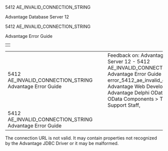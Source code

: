 5412 AE\_INVALID\_CONNECTION\_STRING




Advantage Database Server 12  

5412 AE\_INVALID\_CONNECTION\_STRING

Advantage Error Guide

|  |
| --- |
|  |

|  |  |  |  |  |
| --- | --- | --- | --- | --- |
| 5412 AE\_INVALID\_CONNECTION\_STRING  Advantage Error Guide |  |  | Feedback on: Advantage Database Server 12 - 5412 AE\_INVALID\_CONNECTION\_STRING Advantage Error Guide error\_5412\_ae\_invalid\_connection\_string Advantage Web Development > Advantage Delphi OData Client > Delphi OData Components > TODataSet / Dear Support Staff, |  |
| 5412 AE\_INVALID\_CONNECTION\_STRING  Advantage Error Guide |  |  |  |  |

The connection URL is not valid. It may contain properties not recognized by the Advantage JDBC Driver or it may be malformed.